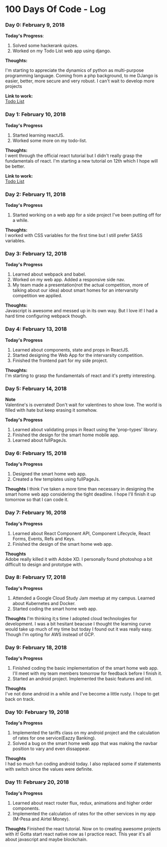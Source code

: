 # 100 Days Of Code - Log

### Day 0: February 9, 2018   


**Today's Progress**:  
1. Solved some hackerank quizes.
2. Worked on my Todo List web app using django.  


**Thoughts:**  

I'm starting to appreciate the dynamics of python as multi-purpose programming language. Coming from a php background, to me DJango is easier, better, more secure and very robust. I can't wait to develop more projects

**Link to work:**  
[Todo List](https://github.com/r0b0tt/todo-list)  



### Day 1: February 10, 2018  

**Today's Progress**  

1. Started learning reactJS.
2. Worked some more on my todo-list.  

**Thoughts:**  
I went through the official react tutorial but I didn't really grasp the fundamentals of react. I'm starting a new tutorial on 12th which I hope will be better.  
  
**Link to work:**  
[Todo List](https://github.com/r0b0tt/todo-list)  

### Day 2: February 11, 2018  

**Today's Progress**  

1. Started working on a web app for a side project I've been putting off for a while.  

**Thoughts:**  
I worked with CSS variables for the first time but I still prefer SASS variables.  

### Day 3: February 12, 2018  

**Today's Progress**  

1. Learned about webpack and babel.  
2. Worked on my web app. Added a responsive side nav.
3. My team made a presentation(not the actual competition, more of talking about our idea) about smart homes for an intervarsity competition we applied.   

**Thoughts:**  
Javascript is awesome and messed up in its own way. But I love it! I had a hard time configuring webpack though.  

### Day 4: February 13, 2018  

**Today's Progress**  
1. Learned about components, state and props in ReactJS.
2. Started designing the Web App for the intervarsity competition.
3. Finished the frontend part for my side project.  

**Thoughts:**  
I'm starting to grasp the fundamentals of react and it's pretty interesting.  

### Day 5: February 14, 2018
**Note**  
Valentine's is overrated! Don't wait for valentines to show love. The world is filled with hate but keep erasing it somehow.  

**Today's Progress**  
1. Learned about validating props in React using the 'prop-types' library.  
2. Finished the design for the smart home mobile app.  
3. Learned about fullPageJs.  

### Day 6: February 15, 2018  

**Today's Progress**  
1. Designed the smart home web app.
2. Created a few templates using fullPageJs.

**Thoughts**
I think I've taken a more time than necessary in designing the smart home web app considering the tight deadline. I hope I'll finish it up tomorrow so that I can code it.  

### Day 7: February 16, 2018

**Today's Progress**
1. Learned about React Component API, Component Lifecycle, React Forms, Events, Refs and Keys.  
2. Finished the design of the smart home web app.  

**Thoughts**  
Adobe really killed it with Adobe XD. I personally found photoshop a bit difficult to design and prototype with.  

### Day 8: February 17, 2018  

**Today's Progress**  
1. Attended a Google Cloud Study Jam meetup at my campus. Learned about Kubernetes and Docker.  
2. Started coding the smart home web app.  

**Thoughts**
I'm thinking it;s time I adopted cloud technologies for development. I was a bit hesitant beacuse I thought the learning curve would take up much of my time but today I found out it was really easy. Though I'm opting for AWS instead of GCP.  

### Day 9: February 18, 2018

**Today's Progress**  
1. Finished coding the basic implementation of the smart home web app. I'll meet with my team members tomorrow for feedback before I finish it.  
2. Started an android project. Implemented the basic features and init.  

**Thoughts**  
I've not done android in a while and I've become a little rusty. I hope to get back on track.  
  
### Day 10: February 19, 2018  

**Today's Progress**
1. Implemented the tariffs class on my android project and the calculation of rates for one service(Eazzy Banking).  
2. Solved a bug on the smart home web app that was making the navbar position to vary and even dissappear.  

**Thoughts**  
I had so much fun coding android today. I also replaced some if statements with switch since the values were definite.  

### Day 11: February 20, 2018

**Today's Progress**  
1. Learned about react router flux, redux, animations and higher order components.  
2. Implemented the calculation of rates for the other services in my app (M-Pesa and Airtel Money).  

**Thoughts**
Finished the react tutorial. Now on to creating awesome projects with it! Gotta start react native now as I practice react. This year it's all about javascript and maybe blockchain.
